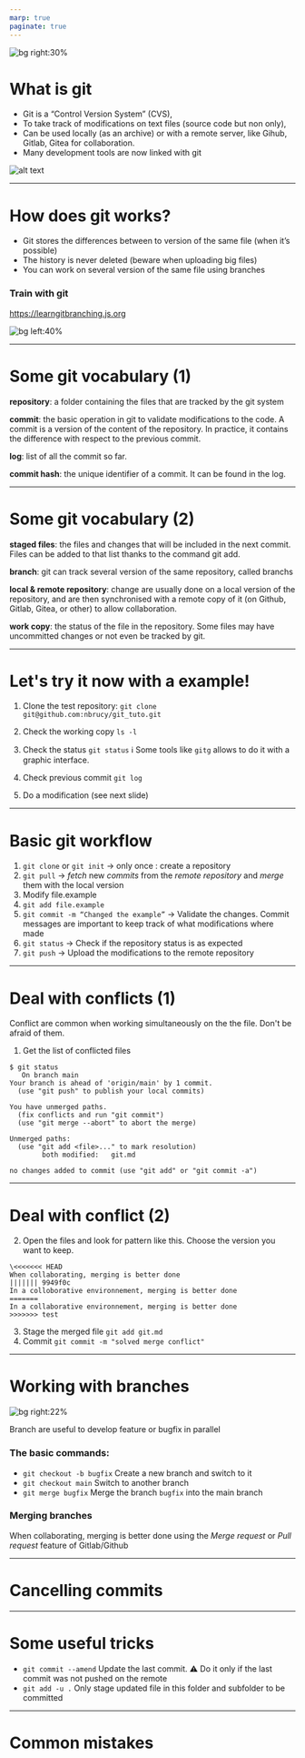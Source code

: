 ```yaml
---
marp: true
paginate: true
---
```



![bg right:30%](figures/linus.jpg)



# What is git

- Git is a “Control Version System” (CVS),
- To take track of modifications on text files (source code but non only),
- Can be used locally (as an archive) or with a remote server, like Gihub, Gitlab, Gitea for collaboration.
- Many development tools are now linked with git 

![alt text](figures/git.png)


---

# How does git works?

- Git stores the differences between to version of the same file (when it’s possible)
- The history is never deleted (beware when uploading big files)
- You can work on several version of the same file using branches

### Train with git

https://learngitbranching.js.org
 
![bg left:40%](figures/xkcd.png)

---

# Some git vocabulary (1)

**repository**: a folder containing the files that are tracked by the git system

**commit**: the basic operation in git to validate modifications to the code.  A commit is a version of the content of the repository. In practice, it contains the difference with respect to the previous commit.

**log**: list of all the commit so far. 

**commit hash**: the unique identifier of a commit. It can be found in the log.




--- 

# Some git vocabulary (2)

**staged files**: the files and changes that will be included in the next commit. Files can be added to that list thanks to the command git add.

**branch**: git can track several version of the same repository, called branchs 

**local & remote repository**: change are usually done on a local version of the repository, and are then synchronised with a remote copy of it (on Github, Gitlab, Gitea, or other) to allow collaboration. 

**work copy**: the status of the file in the repository. Some files may have uncommitted changes or not even be tracked by git.

---


# Let's try it now with a example!

1. Clone the test repository: ``git clone git@github.com:nbrucy/git_tuto.git``

2. Check the working copy ``ls -l``

3. Check the status  `git status` 
   ℹ️ Some tools like `gitg` allows to do it with a graphic interface.
   
4. Check previous commit `git log` 
   
5. Do a modification (see next slide)

---

# Basic git workflow

1. `git clone` or  `git init` → only once : create a repository
2. `git pull` → *fetch* new *commits* from the *remote repository* and *merge* them with the local version
3.  Modify file.example 
4. `git add file.example`
5. `git commit -m “Changed the example”` →  Validate the changes. Commit messages are important to keep track of what modifications where made
6. `git status` → Check if the repository status is as expected
7. `git push` → Upload the modifications to the remote repository

--- 


# Deal with conflicts (1)

Conflict are common when working simultaneously on the the file. Don't be afraid of them. 

1. Get the list of conflicted files
```
$ git status
   On branch main
Your branch is ahead of 'origin/main' by 1 commit.
  (use "git push" to publish your local commits)

You have unmerged paths.
  (fix conflicts and run "git commit")
  (use "git merge --abort" to abort the merge)

Unmerged paths:
  (use "git add <file>..." to mark resolution)
        both modified:   git.md

no changes added to commit (use "git add" or "git commit -a")
```

---

# Deal with conflict (2)

2. Open the files and look for pattern like this. Choose the version you want to keep.

```
\<<<<<<< HEAD
When collaborating, merging is better done
||||||| 9949f0c
In a colloborative environnement, merging is better done 
=======
In a collaborative environnement, merging is better done
>>>>>>> test
```
3. Stage the merged file `git add git.md`
4. Commit `git commit -m "solved merge conflict"`


---

# Working with branches

![bg right:22%](figures/branch.png)

Branch are useful to develop feature or bugfix in parallel

### The basic commands:

- `git checkout -b bugfix` Create a new branch and switch to it
- `git checkout main` Switch to another branch
- `git merge bugfix` Merge the branch `bugfix` into the main branch

### Merging branches

When collaborating, merging is better done using the *Merge request* or *Pull request* feature of Gitlab/Github

---

# Cancelling commits


--- 

# Some useful tricks

- `git commit --amend` Update the last commit. 
    :warning: Do it only if the last commit was not pushed on the remote
- `git add -u .` Only stage updated file in this folder and subfolder to be committed

---

# Common mistakes


